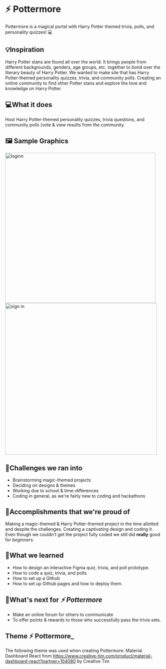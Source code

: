 # ⚡ Pottermore
Pottermore is a magical portal with Harry Potter themed trivia,  polls, and personality quizzes!  💻
## 💡Inspiration

Harry Potter stans are found all over the world. It brings people from different backgrounds, genders, age groups, etc. together to bond over the literary beauty of Harry Potter. We wanted to make site that has Harry Potter-themed personality quizzes, trivia, and community polls. Creating an online community to find other Potter stans and explore the love and knowledge on Harry Potter.

## 💻What it does

Host Harry Potter-themed personality quizzes, trivia questions, and community polls (vote & view results from the community.

## 🖼️ Sample Graphics
<img width="480" alt="loginn" src="https://user-images.githubusercontent.com/82287313/117483589-e380e400-af33-11eb-84bf-d1aadbcf7286.PNG"> <img width="485" alt="sign in" src="https://user-images.githubusercontent.com/82287313/117483592-e4197a80-af33-11eb-801b-2f2f3e91532c.PNG"> 

## 🧠Challenges we ran into

* Brainstorming magic-themed projects
* Deciding on designs & themes
* Working due to school & time-differences
* Coding in general, as we're fairly new to coding and hackathons

## 🏅Accomplishments that we're proud of

Making a magic-themed & Harry Potter-themed project in the time allotted and despite the challenges. Creating a captivating design and coding it. Even though we couldn't get the project fully coded we still did **really** good for _beginners_.

## 📖What we learned

* How to design an interactive Figma quiz, trivia, and poll prototype.
* How to code a quiz, trivia, and polls.
* How to set up a Github
* How to set up Github pages and how to deploy them.

## 🚀What's next for _⚡ Pottermore_

* Make an online forum for others to communicate
* To offer points & rewards to those who successfully pass the trivia sets.

## Theme ⚡ Pottermore_
The following theme was used when creating Pottermore: Material Dashboard React from https://www.creative-tim.com/product/material-dashboard-react?partner=104080 by Creative Tim


